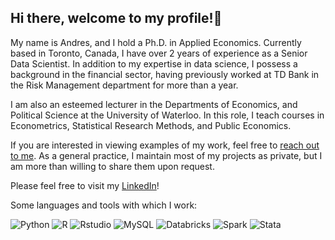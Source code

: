 ## Hi there, welcome to my profile!👋

My name is Andres, and I hold a Ph.D. in Applied Economics. Currently based in Toronto, Canada, I have over 2 years of experience as a Senior Data Scientist. In addition to my expertise in data science, I possess a background in the financial sector, having previously worked at TD Bank in the Risk Management department for more than a year.

I am also an esteemed lecturer in the Departments of Economics, and Political Science at the University of Waterloo. In this role, I teach courses in Econometrics, Statistical Research Methods, and Public Economics.

If you are interested in viewing examples of my work, feel free to [reach out to me](mailto:maoarcilav@gmail.com?subject=[GitHub]). As a general practice, I maintain most of my projects as private, but I am more than willing to share them upon request.

Please feel free to visit my [LinkedIn]({https://www.linkedin.com/in/andres-arcila-ph-d-84435637/)!

Some languages and tools with which I work:

![Python](https://img.shields.io/badge/-Python-fff?&logo=python&color=2f5b44&logoColor=white)
![R](https://img.shields.io/badge/-R-fff?&logo=R&color=2f5b44&logoColor=white)
![Rstudio](https://img.shields.io/badge/-RStudio-fff?&logo=rstudio&color=2f5b44&logoColor=white)
![MySQL](https://img.shields.io/badge/-MySQL-fff?&logo=mysql&color=2f5b44&logoColor=white)
![Databricks](https://img.shields.io/badge/-Databricks-fff?&logo=databricks&color=2f5b44&logoColor=white)
![Spark](https://img.shields.io/badge/-Spark-fff?&logo=apachespark&color=2f5b44&logoColor=white)
![Stata](https://img.shields.io/badge/-Stata-fff?&logo=stata&color=2f5b44&logoColor=white)




